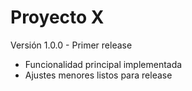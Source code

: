 # Proyecto X
Versión 1.0.0 - Primer release
- Funcionalidad principal implementada
- Ajustes menores listos para release
